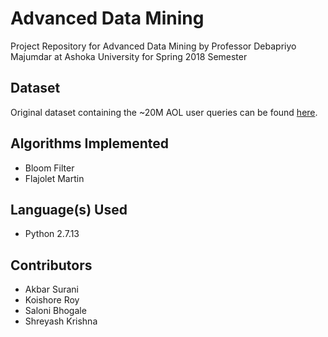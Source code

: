 # Advanced Data Mining

Project Repository for Advanced Data Mining by Professor Debapriyo Majumdar at Ashoka University for Spring 2018 Semester

## Dataset

Original dataset containing the ~20M AOL user queries can be found [here](http://octopus.inf.utfsm.cl/~juan/datasets/).

## Algorithms Implemented

- Bloom Filter
- Flajolet Martin

## Language(s) Used

- Python 2.7.13

## Contributors

- Akbar Surani
- Koishore Roy
- Saloni Bhogale
- Shreyash Krishna
